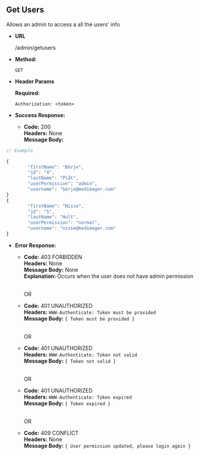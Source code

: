 **Get Users**
----
  Allows an admin to access a all the users' info

* **URL**

  /admin/getusers

* **Method:**

  `GET`
  
*  **Header Params**

   **Required:**
 
   `Authorization: <token>` <br />

* **Success Response:**

  * **Code:** 200 <br />
    **Headers:** None <br />
    **Message Body:** <br />
 
```javascript
// Example

{
        "firstName": "Börje",
        "id": "4",
        "lastName": "Plåt",
        "userPermission": "admin",
        "username": "börje@medimager.com"
}
{
        "firstName": "Nisse",
        "id": "5",
        "lastName": "Hult",
        "userPermission": "normal",
        "username": "nisse@medimager.com"
}
```
 
* **Error Response:**

  * **Code:** 403 FORBIDDEN <br />
    **Headers:** None <br />
    **Message Body:** None <br />
    **Explanation:** Occurs when the user does not have admin permission <br /><br />

    OR
    
  * **Code:** 401 UNAUTHORIZED <br />
    **Headers:** `WWW-Authenticate: Token must be provided` <br />
    **Message Body:** `{ Token must be provided }` <br /><br />

    OR

  * **Code:** 401 UNAUTHORIZED <br />
    **Headers:** `WWW-Authenticate: Token not valid` <br />
    **Message Body:** `{ Token not valid }` <br /><br />

    OR

  * **Code:** 401 UNAUTHORIZED <br />
    **Headers:** `WWW-Authenticate: Token expired` <br />
    **Message Body:** `{ Token expired }` <br /><br />

    OR

  * **Code:** 409 CONFLICT <br />
    **Headers:** None <br />
    **Message Body:** `{ User permission updated, please login again }` <br /><br />
